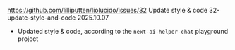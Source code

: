 https://github.com/lilliputten/liolucido/issues/32
Update style & code
32-update-style-and-code
2025.10.07

- Updated style & code, according to the `next-ai-helper-chat` playground project
